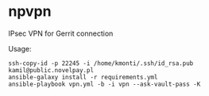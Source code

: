 # npvpn
IPsec VPN for Gerrit connection

Usage:
```
ssh-copy-id -p 22245 -i /home/kmonti/.ssh/id_rsa.pub kamil@public.novelpay.pl
ansible-galaxy install -r requirements.yml 
ansible-playbook vpn.yml -b -i vpn --ask-vault-pass -K

```
